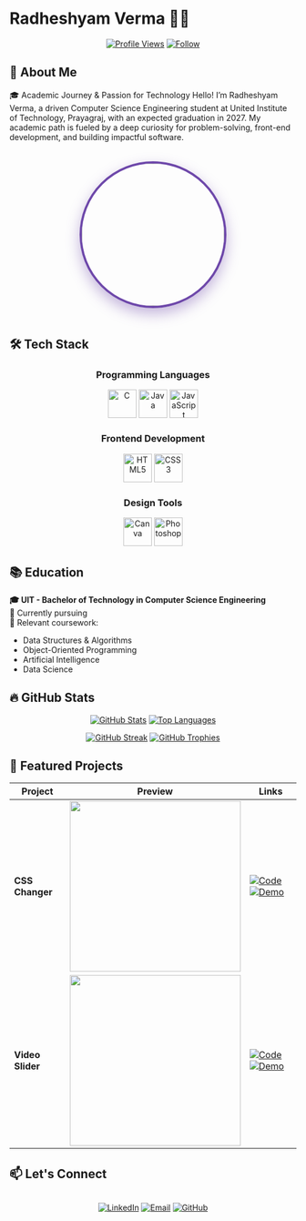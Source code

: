 # Radheshyam Verma 👨‍💻

<div align="center">
  
[![Profile Views](https://komarev.com/ghpvc/?username=radhe127&label=PROFILE+VIEWS&color=6e48aa&style=for-the-badge)](https://github.com/radhe127)
[![Follow](https://img.shields.io/github/followers/radhe127?label=FOLLOW+ME&style=for-the-badge&color=9d50bb)](https://github.com/radhe127?tab=followers)

</div>

## 🚀 About Me

🎓 Academic Journey & Passion for Technology
Hello! I’m Radheshyam Verma, a driven Computer Science Engineering student at United Institute of Technology, Prayagraj, with an expected graduation in 2027. My academic path is fueled by a deep curiosity for problem-solving, front-end development, and building impactful software.


<div align="center">
  <img src="https://raw.githubusercontent.com/radhe127/radhe127/main/profile.jpg" width="250" style="border-radius:50%; border:4px solid #6e48aa; box-shadow:0 10px 25px rgba(110,72,170,0.4); margin:20px 0">
</div>

## 🛠 Tech Stack

<div align="center">

### Programming Languages
<img src="https://cdn.jsdelivr.net/gh/devicons/devicon/icons/c/c-original.svg" width="50" title="C" />
<img src="https://cdn.jsdelivr.net/gh/devicons/devicon/icons/java/java-original-wordmark.svg" width="50" title="Java" />
<img src="https://cdn.jsdelivr.net/gh/devicons/devicon/icons/javascript/javascript-original.svg" width="50" title="JavaScript" />

### Frontend Development
<img src="https://cdn.jsdelivr.net/gh/devicons/devicon/icons/html5/html5-original-wordmark.svg" width="50" title="HTML5" />
<img src="https://cdn.jsdelivr.net/gh/devicons/devicon/icons/css3/css3-original-wordmark.svg" width="50" title="CSS3" />

### Design Tools
<img src="https://cdn.jsdelivr.net/gh/devicons/devicon/icons/canva/canva-original.svg" width="50" title="Canva" />
<img src="https://cdn.jsdelivr.net/gh/devicons/devicon/icons/photoshop/photoshop-plain.svg" width="50" title="Photoshop" />

</div>

## 📚 Education
**🎓 UIT - Bachelor of Technology in Computer Science Engineering**  
📅 Currently pursuing  
📖 Relevant coursework:  
- Data Structures & Algorithms
- Object-Oriented Programming
- Artificial Intelligence
- Data Science

## 🔥 GitHub Stats

<div align="center">
  
[![GitHub Stats](https://github-readme-stats.vercel.app/api?username=radhe127&show_icons=true&title_color=fff&icon_color=9d50bb&text_color=9f9f9f&bg_color=1a1a2e&hide_border=true)](https://github.com/radhe127)
[![Top Languages](https://github-readme-stats.vercel.app/api/top-langs/?username=radhe127&layout=compact&title_color=fff&text_color=9f9f9f&bg_color=1a1a2e&hide_border=true)](https://github.com/radhe127)

[![GitHub Streak](https://streak-stats.demolab.com/?user=radhe127&theme=radical&hide_border=true)](https://github.com/radhe127)
[![GitHub Trophies](https://github-profile-trophy.vercel.app/?username=radhe127&theme=onedark&no-frame=true&row=2&column=3)](https://github.com/radhe127)

</div>

## 🌟 Featured Projects

<div align="center">

| Project | Preview | Links |
|---------|---------|-------|
| **CSS Changer** | <img src="https://raw.githubusercontent.com/radhe127/CSS-Changer-Application/main/screenshot.png" width="300"> | [![Code](https://img.shields.io/badge/VIEW_CODE-6e48aa?style=for-the-badge)](https://github.com/radhe127/CSS-Changer-Application) [![Demo](https://img.shields.io/badge/LIVE_DEMO-9d50bb?style=for-the-badge)](https://radhe127.github.io/CSS-Changer-Application/) |
| **Video Slider** | <img src="https://raw.githubusercontent.com/radhe127/Video-Slider/main/screenshot.png" width="300"> | [![Code](https://img.shields.io/badge/VIEW_CODE-6e48aa?style=for-the-badge)](https://github.com/radhe127/Video-Slider) [![Demo](https://img.shields.io/badge/LIVE_DEMO-9d50bb?style=for-the-badge)](https://radhe127.github.io/Video-Slider/) |

</div>

## 📫 Let's Connect

<div align="center" style="margin-top:30px">

[![LinkedIn](https://img.shields.io/badge/LinkedIn-0077B5?style=for-the-badge&logo=linkedin&logoColor=white)](https://www.linkedin.com/in/radheshyam-verma)
[![Email](https://img.shields.io/badge/Email-D14836?style=for-the-badge&logo=gmail&logoColor=white)](mailto:radheverma569@outlook.com)
[![GitHub](https://img.shields.io/badge/GitHub-181717?style=for-the-badge&logo=github&logoColor=white)](https://github.com/radhe127)

</div>
